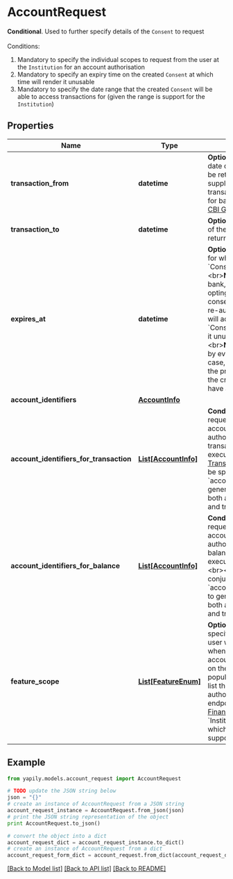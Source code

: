 # AccountRequest

__Conditional__. Used to further specify details of the `Consent` to request <br><br>Conditions:<ol><li>Mandatory to specify the individual scopes to request from the user at the `Institution` for an account authorisation</li><li>Mandatory to specify an expiry time on the created `Consent` at which time will render it unusable</li><li>Mandatory to specify the date range that the created `Consent` will be able to access transactions for (given the range is support for the `Institution`)</li></ol>

## Properties
Name | Type | Description | Notes
------------ | ------------- | ------------- | -------------
**transaction_from** | **datetime** | __Optional__. Specifies the earliest date of the transaction records to be returned.&lt;br&gt;&lt;br&gt; You must supply this field to retrieve transactions older than 90 days for banks accessed via the the [CBI Globe Gateway](https://docs.yapily.com/pages/data/financial-data-resources/data-restrictions/#cbi-globe-gateway). | [optional] 
**transaction_to** | **datetime** | __Optional__. Specifies the latest date of the transaction records to be returned. | [optional] 
**expires_at** | **datetime** | __Optional__. Used to set a hard date for when the user&#39;s associated &#x60;Consent&#x60; will expire.&lt;br&gt;&lt;br&gt;**Note**: If this supported by the bank, specifying this is property is opting out of having a long-lived consent that can be perpetually re-authorised by the user. This will add an &#x60;expiresAt&#x60; field on the &#x60;Consent&#x60; object which will render it unusable after this date.&lt;br&gt;&lt;br&gt;**Note**: This is not supported by every &#x60;Institution&#x60;. In such case, the request will not fail but the property will be ignored and the created &#x60;Consent&#x60; will not have an expiry date. | [optional] 
**account_identifiers** | [**AccountInfo**](AccountInfo.md) |  | [optional] 
**account_identifiers_for_transaction** | [**List[AccountInfo]**](AccountInfo.md) | __Conditional__. Used to create a request for the transactions of the account specified. Once the user authorises the request, only the transactions can be obtained by executing [GET Account Transactions](./#get-account-transactions). &lt;br&gt;&lt;br&gt;This can be specified in conjunction with &#x60;accountIdentifiersForBalance&#x60; to generate a &#x60;Consent&#x60; that can both access the accounts balance and transactions. | [optional] 
**account_identifiers_for_balance** | [**List[AccountInfo]**](AccountInfo.md) | __Conditional__. Used to create a request for the balance of the account specified. Once the user authorises the request, only the balance can be obtained by executing [GET Account Balances](./#get-account-balances).&lt;br&gt;&lt;br&gt; This can be specified in conjunction with &#x60;accountIdentifiersForTransaction&#x60; to generate a &#x60;Consent&#x60; that can both access the accounts balance and transactions. | [optional] 
**feature_scope** | [**List[FeatureEnum]**](FeatureEnum.md) | __Optional__. Used to granularly specify the set of features that the user will give their consent for when requesting access to their account information. Depending on the &#x60;Institution&#x60;, this may also populate a consent screen which list these scopes before the user authorises.&lt;br&gt;&lt;br&gt;This endpoint accepts allow all [Financial Data Features](/guides/financial-data/features/#feature-list) that the &#x60;Institution&#x60; supports.To find out which scopes an &#x60;Institution&#x60; supports, check [GET Institution](./#get-institution). | [optional] 

## Example

```python
from yapily.models.account_request import AccountRequest

# TODO update the JSON string below
json = "{}"
# create an instance of AccountRequest from a JSON string
account_request_instance = AccountRequest.from_json(json)
# print the JSON string representation of the object
print AccountRequest.to_json()

# convert the object into a dict
account_request_dict = account_request_instance.to_dict()
# create an instance of AccountRequest from a dict
account_request_form_dict = account_request.from_dict(account_request_dict)
```
[[Back to Model list]](../README.md#documentation-for-models) [[Back to API list]](../README.md#documentation-for-api-endpoints) [[Back to README]](../README.md)


